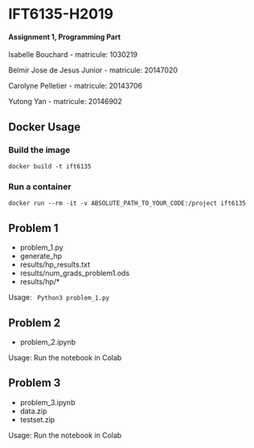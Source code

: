 # IFT6135-H2019 
#### Assignment 1, Programming Part

Isabelle Bouchard - matricule: 1030219

Belmir Jose de Jesus Junior - matricule: 20147020

Carolyne Pelletier - matricule: 20143706

Yutong Yan - matricule: 20146902

## Docker Usage
### Build the image 
```docker build -t ift6135 ```

### Run a container
```docker run --rm -it -v ABSOLUTE_PATH_TO_YOUR_CODE:/project ift6135```

## Problem 1
- problem_1.py
- generate_hp
- results/hp_results.txt 
- results/num_grads_problem1.ods
- results/hp/*

Usage: ``` Python3 problem_1.py```

## Problem 2
- problem_2.ipynb

Usage: Run the notebook in Colab

## Problem 3
- problem_3.ipynb
- data.zip
- testset.zip

Usage: Run the notebook in Colab


